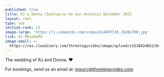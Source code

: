 ```yaml
---
published: true
title: RJ & Donna (Santuario de San Antonio) December 2015
layout: reel
type: sde
section-rank: 23
image-large: 'https://i.vimeocdn.com/video/614997136_1920x700.jpg'
link: kS-MAje9eR4
image-small: >-
  https://res.cloudinary.com/threelogyvideo/image/upload/v1530424652/Donna-01a-01a.jpg
---
```

The wedding of RJ and Donna. ❤️ 

For bookings, send us an email at: inquiry@threelogyvideo.com 